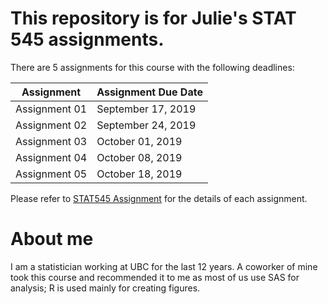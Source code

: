 
# This repository is for Julie's STAT 545 assignments.  

There are 5 assignments for this course with the following deadlines:

|Assignment     |	Assignment Due Date|
|---------------|--------------------|
|Assignment 01	| September 17, 2019|
|Assignment 02	| September 24, 2019|
|Assignment 03	| October 01, 2019|
|Assignment 04	| October 08, 2019|
|Assignment 05	| October 18, 2019|


Please refer to [STAT545 Assignment](https://stat545.stat.ubc.ca/evaluation/assignments/) for the details of each assignment.


# About me
I am a statistician working at UBC for the last 12 years.  A coworker of mine took this course and recommended it to me as most of us use SAS for analysis; R is used mainly for creating figures.
